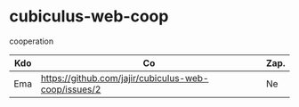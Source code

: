 # cubiculus-web-coop
cooperation


|Kdo| Co| Zap.
-----|------|---
|Ema | https://github.com/jajir/cubiculus-web-coop/issues/2 | Ne

